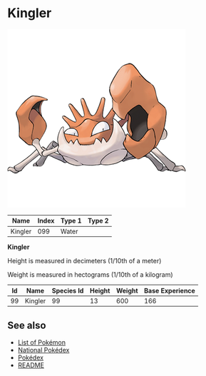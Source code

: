 # Kingler


![Kingler](images/099.png)

| **Name** | **Index** | **Type 1** | **Type 2** |
|----|----|----|----|
| Kingler | 099 | Water  |  |

**Kingler** 


Height is measured in decimeters (1/10th of a meter)

Weight is measured in hectograms (1/10th of a kilogram)

| **Id** | **Name** | **Species Id** | **Height** | **Weight** | **Base Experience** |
|--------|----------|----------------|------------|------------|---------------------|
| 99 | Kingler | 99 | 13 | 600 | 166 |


## See also

- [List of Pokémon](../pokemon.md)
- [National Pokédex](../national_pokedex.md)
- [Pokédex](../pokedex.md)
- [README](../README.md)
